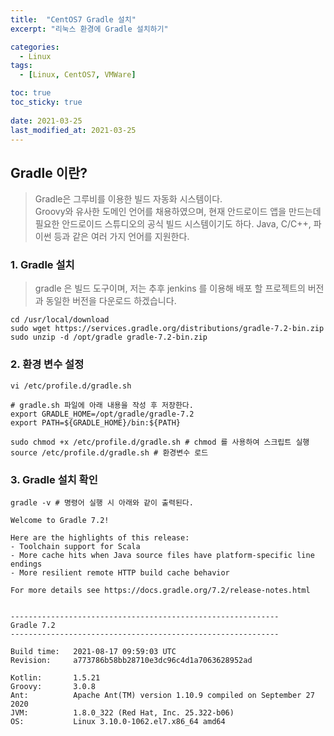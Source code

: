 ```yaml
---
title:  "CentOS7 Gradle 설치"
excerpt: "리눅스 환경에 Gradle 설치하기"

categories:
  - Linux
tags:
  - [Linux, CentOS7, VMWare]

toc: true
toc_sticky: true
 
date: 2021-03-25
last_modified_at: 2021-03-25
---
```



## Gradle 이란?
> Gradle은 그루비를 이용한 빌드 자동화 시스템이다. <br>
Groovy와 유사한 도메인 언어를 채용하였으며, 현재 안드로이드 앱을 만드는데 필요한 안드로이드 스튜디오의 공식 빌드 시스템이기도 하다. Java, C/C++, 파이썬 등과 같은 여러 가지 언어를 지원한다.


### 1. Gradle 설치
  > gradle 은 빌드 도구이며, 저는 추후 jenkins 를 이용해 배포 할 프로젝트의 버전과 동일한 버전을 다운로드 하겠습니다.

  ```  
  cd /usr/local/download
  sudo wget https://services.gradle.org/distributions/gradle-7.2-bin.zip
  sudo unzip -d /opt/gradle gradle-7.2-bin.zip
  ```

### 2. 환경 변수 설정
  ```
  vi /etc/profile.d/gradle.sh

  # gradle.sh 파일에 아래 내용을 작성 후 저장한다.
  export GRADLE_HOME=/opt/gradle/gradle-7.2
  export PATH=${GRADLE_HOME}/bin:${PATH}

  sudo chmod +x /etc/profile.d/gradle.sh # chmod 를 사용하여 스크립트 실행
  source /etc/profile.d/gradle.sh # 환경변수 로드
  ```

### 3. Gradle 설치 확인
  ```
  gradle -v # 명령어 실행 시 아래와 같이 출력된다.

  Welcome to Gradle 7.2!

  Here are the highlights of this release:
  - Toolchain support for Scala
  - More cache hits when Java source files have platform-specific line endings
  - More resilient remote HTTP build cache behavior

  For more details see https://docs.gradle.org/7.2/release-notes.html


  ------------------------------------------------------------
  Gradle 7.2
  ------------------------------------------------------------

  Build time:   2021-08-17 09:59:03 UTC
  Revision:     a773786b58bb28710e3dc96c4d1a7063628952ad

  Kotlin:       1.5.21
  Groovy:       3.0.8
  Ant:          Apache Ant(TM) version 1.10.9 compiled on September 27 2020
  JVM:          1.8.0_322 (Red Hat, Inc. 25.322-b06)
  OS:           Linux 3.10.0-1062.el7.x86_64 amd64

  ```

